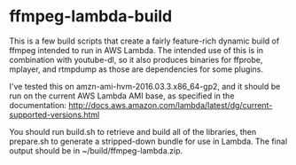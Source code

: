 # ffmpeg-lambda-build

This is a few build scripts that create a fairly feature-rich
dynamic build of ffmpeg intended to run in AWS Lambda.
The intended use of this is in combination with youtube-dl, so
it also produces binaries for ffprobe, mplayer, and rtmpdump as
those are dependencies for some plugins.

I've tested this on amzn-ami-hvm-2016.03.3.x86_64-gp2, and it
should be run on the current AWS Lambda AMI base, as
specified in the documentation:
http://docs.aws.amazon.com/lambda/latest/dg/current-supported-versions.html

You should run build.sh to retrieve and build all of the libraries,
then prepare.sh to generate a stripped-down bundle for use in Lambda.
The final output should be in ~/build/ffmpeg-lambda.zip.

